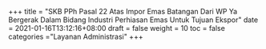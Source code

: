 +++
title = "SKB PPh Pasal 22 Atas Impor Emas Batangan Dari WP Ya Bergerak Dalam Bidang Industri Perhiasan Emas Untuk Tujuan Ekspor"
date = 2021-01-16T13:12:16+08:00
draft = false
weight = 10
toc = false
categories ="Layanan Administrasi"
+++